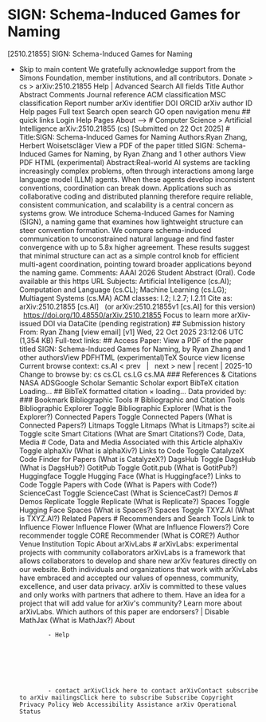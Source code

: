 # SIGN: Schema-Induced Games for Naming

[2510.21855] SIGN: Schema-Induced Games for Naming
  
  - Skip to main content We gratefully acknowledge support from the Simons Foundation, member institutions, and all contributors. Donate &gt; cs &gt; arXiv:2510.21855 Help | Advanced Search All fields Title Author Abstract Comments Journal reference ACM classification MSC classification Report number arXiv identifier DOI ORCID arXiv author ID Help pages Full text Search open search GO open navigation menu ## quick links Login Help Pages About --> # Computer Science > Artificial Intelligence arXiv:2510.21855 (cs) [Submitted on 22 Oct 2025] # Title:SIGN: Schema-Induced Games for Naming Authors:Ryan Zhang, Herbert Woisetscläger View a PDF of the paper titled SIGN: Schema-Induced Games for Naming, by Ryan Zhang and 1 other authors View PDF HTML (experimental) Abstract:Real-world AI systems are tackling increasingly complex problems, often through interactions among large language model (LLM) agents. When these agents develop inconsistent conventions, coordination can break down. Applications such as collaborative coding and distributed planning therefore require reliable, consistent communication, and scalability is a central concern as systems grow. We introduce Schema-Induced Games for Naming (SIGN), a naming game that examines how lightweight structure can steer convention formation. We compare schema-induced communication to unconstrained natural language and find faster convergence with up to 5.8x higher agreement. These results suggest that minimal structure can act as a simple control knob for efficient multi-agent coordination, pointing toward broader applications beyond the naming game. Comments: AAAI 2026 Student Abstract (Oral). Code available ar this https URL Subjects: Artificial Intelligence (cs.AI); Computation and Language (cs.CL); Machine Learning (cs.LG); Multiagent Systems (cs.MA) ACM&nbsp;classes: I.2; I.2.7; I.2.11 Cite as: arXiv:2510.21855 [cs.AI] &nbsp; (or arXiv:2510.21855v1 [cs.AI] for this version) &nbsp; https://doi.org/10.48550/arXiv.2510.21855 Focus to learn more arXiv-issued DOI via DataCite (pending registration) ## Submission history From: Ryan Zhang [view email] [v1] Wed, 22 Oct 2025 23:12:06 UTC (1,354 KB) Full-text links: ## Access Paper: View a PDF of the paper titled SIGN: Schema-Induced Games for Naming, by Ryan Zhang and 1 other authorsView PDFHTML (experimental)TeX Source view license Current browse context: cs.AI &lt;&nbsp;prev &nbsp; | &nbsp; next&nbsp;&gt; new | recent | 2025-10 Change to browse by: cs cs.CL cs.LG cs.MA ### References &amp; Citations NASA ADSGoogle Scholar Semantic Scholar export BibTeX citation Loading... ## BibTeX formatted citation &times; loading... Data provided by: ### Bookmark Bibliographic Tools # Bibliographic and Citation Tools Bibliographic Explorer Toggle Bibliographic Explorer (What is the Explorer?) Connected Papers Toggle Connected Papers (What is Connected Papers?) Litmaps Toggle Litmaps (What is Litmaps?) scite.ai Toggle scite Smart Citations (What are Smart Citations?) Code, Data, Media # Code, Data and Media Associated with this Article alphaXiv Toggle alphaXiv (What is alphaXiv?) Links to Code Toggle CatalyzeX Code Finder for Papers (What is CatalyzeX?) DagsHub Toggle DagsHub (What is DagsHub?) GotitPub Toggle Gotit.pub (What is GotitPub?) Huggingface Toggle Hugging Face (What is Huggingface?) Links to Code Toggle Papers with Code (What is Papers with Code?) ScienceCast Toggle ScienceCast (What is ScienceCast?) Demos # Demos Replicate Toggle Replicate (What is Replicate?) Spaces Toggle Hugging Face Spaces (What is Spaces?) Spaces Toggle TXYZ.AI (What is TXYZ.AI?) Related Papers # Recommenders and Search Tools Link to Influence Flower Influence Flower (What are Influence Flowers?) Core recommender toggle CORE Recommender (What is CORE?) Author Venue Institution Topic About arXivLabs # arXivLabs: experimental projects with community collaborators arXivLabs is a framework that allows collaborators to develop and share new arXiv features directly on our website. Both individuals and organizations that work with arXivLabs have embraced and accepted our values of openness, community, excellence, and user data privacy. arXiv is committed to these values and only works with partners that adhere to them. Have an idea for a project that will add value for arXiv's community? Learn more about arXivLabs. Which authors of this paper are endorsers? | Disable MathJax (What is MathJax?) About

                - Help

              

            
            
              

                - contact arXivClick here to contact arXivContact subscribe to arXiv mailingsClick here to subscribe Subscribe Copyright Privacy Policy Web Accessibility Assistance arXiv Operational Status